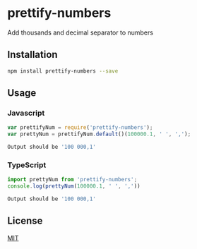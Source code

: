# prettify-numbers
Add thousands and decimal separator to numbers

## Installation

```sh
npm install prettify-numbers --save
```

## Usage

### Javascript

```js
var prettifyNum = require('prettify-numbers');
var prettyNum = prettifyNum.default()(100000.1, ' ', ',');
```

```sh
Output should be '100 000,1'
```

### TypeScript
```typescript
import prettyNum from 'prettify-numbers';
console.log(prettyNum(100000.1, ' ', ','))
```

```sh
Output should be '100 000,1'
```

## License

[MIT](LICENSE)